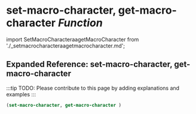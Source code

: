 # **set-macro-character, get-macro-character** *Function*

import SetMacroCharacteraagetMacroCharacter from './_setmacrocharacteraagetmacrocharacter.md';

<SetMacroCharacteraagetMacroCharacter />

## Expanded Reference: set-macro-character, get-macro-character

:::tip
TODO: Please contribute to this page by adding explanations and examples
:::

```lisp
(set-macro-character, get-macro-character )
```
